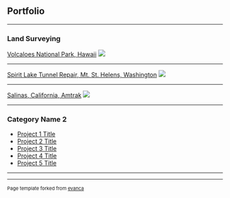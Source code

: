 ## Portfolio

---

### Land Surveying 

[Volcaloes National Park, Hawaii](http://example.com/)
<img src="images/dummy_thumbnail.jpg?raw=true"/>

---

[Spirit Lake Tunnel Repair, Mt. St. Helens, Washington](http://example.com/)
<img src="images/dummy_thumbnail.jpg?raw=true"/>

---

[Salinas, California, Amtrak](http://example.com/)
<img src="images/dummy_thumbnail.jpg?raw=true"/>

---

### Category Name 2

- [Project 1 Title](http://example.com/)
- [Project 2 Title](http://example.com/)
- [Project 3 Title](http://example.com/)
- [Project 4 Title](http://example.com/)
- [Project 5 Title](http://example.com/)

---




---
<p style="font-size:11px">Page template forked from <a href="https://github.com/evanca/quick-portfolio">evanca</a></p>
<!-- Remove above link if you don't want to attibute -->
